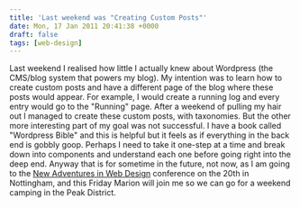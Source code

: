 ```yaml
---
title: 'Last weekend was "Creating Custom Posts"'
date: Mon, 17 Jan 2011 20:41:38 +0000
draft: false
tags: [web-design]
---
```


Last weekend I realised how little I actually knew about Wordpress (the CMS/blog system that powers my blog). My intention was to learn how to create custom posts and have a different page of the blog where these posts would appear. For example, I would create a running log and every entry would go to the "Running" page. After a weekend of pulling my hair out I managed to create these custom posts, with taxonomies. But the other more interesting part of my goal was not successful. I have a book called "Wordpress Bible" and this is helpful but it feels as if everything in the back end is gobbly goop. Perhaps I need to take it one-step at a time and break down into components and understand each one before going right into the deep end. Anyway that is for sometime in the future, not now, as I am going to the [New Adventures in Web Design](http://newadventuresconf.com/) conference on the 20th in Nottingham, and this Friday Marion will join me so we can go for a weekend camping in the Peak District.